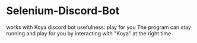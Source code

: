 # Selenium-Discord-Bot

works with Koya discord bot
usefulness: play for you
The program can stay running and play for you by interacting with "Koya" at the right time
